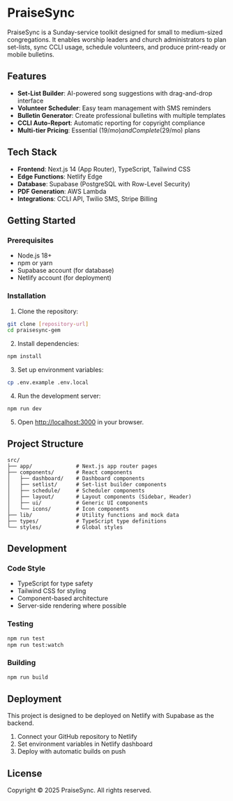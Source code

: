 # PraiseSync

PraiseSync is a Sunday-service toolkit designed for small to medium-sized congregations. It enables worship leaders and church administrators to plan set-lists, sync CCLI usage, schedule volunteers, and produce print-ready or mobile bulletins.

## Features

- **Set-List Builder**: AI-powered song suggestions with drag-and-drop interface
- **Volunteer Scheduler**: Easy team management with SMS reminders
- **Bulletin Generator**: Create professional bulletins with multiple templates
- **CCLI Auto-Report**: Automatic reporting for copyright compliance
- **Multi-tier Pricing**: Essential ($19/mo) and Complete ($29/mo) plans

## Tech Stack

- **Frontend**: Next.js 14 (App Router), TypeScript, Tailwind CSS
- **Edge Functions**: Netlify Edge
- **Database**: Supabase (PostgreSQL with Row-Level Security)
- **PDF Generation**: AWS Lambda
- **Integrations**: CCLI API, Twilio SMS, Stripe Billing

## Getting Started

### Prerequisites

- Node.js 18+
- npm or yarn
- Supabase account (for database)
- Netlify account (for deployment)

### Installation

1. Clone the repository:
```bash
git clone [repository-url]
cd praisesync-gem
```

2. Install dependencies:
```bash
npm install
```

3. Set up environment variables:
```bash
cp .env.example .env.local
```

4. Run the development server:
```bash
npm run dev
```

5. Open [http://localhost:3000](http://localhost:3000) in your browser.

## Project Structure

```
src/
├── app/              # Next.js app router pages
├── components/       # React components
│   ├── dashboard/    # Dashboard components
│   ├── setlist/      # Set-list builder components
│   ├── schedule/     # Scheduler components
│   ├── layout/       # Layout components (Sidebar, Header)
│   ├── ui/           # Generic UI components
│   └── icons/        # Icon components
├── lib/              # Utility functions and mock data
├── types/            # TypeScript type definitions
└── styles/           # Global styles
```

## Development

### Code Style

- TypeScript for type safety
- Tailwind CSS for styling
- Component-based architecture
- Server-side rendering where possible

### Testing

```bash
npm run test
npm run test:watch
```

### Building

```bash
npm run build
```

## Deployment

This project is designed to be deployed on Netlify with Supabase as the backend.

1. Connect your GitHub repository to Netlify
2. Set environment variables in Netlify dashboard
3. Deploy with automatic builds on push

## License

Copyright © 2025 PraiseSync. All rights reserved.
